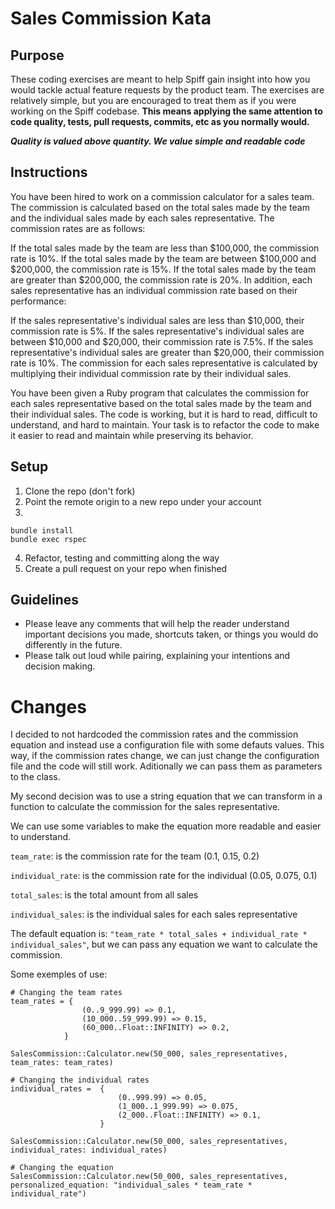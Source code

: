 # Sales Commission Kata

## Purpose

These coding exercises are meant to help Spiff gain insight into how you would tackle actual feature requests by the product team. The exercises are relatively simple, but you are encouraged to treat them as if you were working on the Spiff codebase. **This means applying the same attention to code quality, tests, pull requests, commits, etc as you normally would.**

**_Quality is valued above quantity. We value simple and readable code_**

## Instructions

You have been hired to work on a commission calculator for a sales team. The commission is calculated based on the total sales made by the team and the individual sales made by each sales representative. The commission rates are as follows:

If the total sales made by the team are less than $100,000, the commission rate is 10%.
If the total sales made by the team are between $100,000 and $200,000, the commission rate is 15%.
If the total sales made by the team are greater than $200,000, the commission rate is 20%.
In addition, each sales representative has an individual commission rate based on their performance:

If the sales representative's individual sales are less than $10,000, their commission rate is 5%.
If the sales representative's individual sales are between $10,000 and $20,000, their commission rate is 7.5%.
If the sales representative's individual sales are greater than $20,000, their commission rate is 10%.
The commission for each sales representative is calculated by multiplying their individual commission rate by their individual sales.

You have been given a Ruby program that calculates the commission for each sales representative based on the total sales made by the team and their individual sales. The code is working, but it is hard to read, difficult to understand, and hard to maintain. Your task is to refactor the code to make it easier to read and maintain while preserving its behavior.

## Setup

1. Clone the repo (don't fork)
2. Point the remote origin to a new repo under your account
3.

```
bundle install
bundle exec rspec
```

4. Refactor, testing and committing along the way
4. Create a pull request on your repo when finished

## Guidelines

* Please leave any comments that will help the reader understand important decisions you made, shortcuts taken, or things you would do differently in the future.
* Please talk out loud while pairing, explaining your intentions and decision making.

# Changes

I decided to not hardcoded the commission rates and the commission equation and instead use a configuration file with some defauts values. This way, if the commission rates change, we can just change the configuration file and the code will still work. Aditionally we can pass them as parameters to the class.

My second decision was to use a string equation that we can transform in a function to calculate the commission for the sales representative.

We can use some variables to make the equation more readable and easier to understand.

`team_rate`: is the commission rate for the team (0.1, 0.15, 0.2)

`individual_rate`: is the commission rate for the individual (0.05, 0.075, 0.1)

`total_sales`: is the total amount from all sales

`individual_sales`: is the individual sales for each sales representative


The default equation is: `"team_rate * total_sales + individual_rate * individual_sales"`, but we can pass any equation we want to calculate the commission.

Some exemples of use:
```
# Changing the team rates
team_rates = {
                (0..9_999.99) => 0.1,
                (10_000..59_999.99) => 0.15,
                (60_000..Float::INFINITY) => 0.2,
            }

SalesCommission::Calculator.new(50_000, sales_representatives, team_rates: team_rates)

# Changing the individual rates
individual_rates =  {
                        (0..999.99) => 0.05,
                        (1_000..1_999.99) => 0.075,
                        (2_000..Float::INFINITY) => 0.1,
                    }

SalesCommission::Calculator.new(50_000, sales_representatives, individual_rates: individual_rates) 

# Changing the equation
SalesCommission::Calculator.new(50_000, sales_representatives, personalized_equation: "individual_sales * team_rate * individual_rate")
```